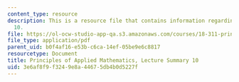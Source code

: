 ```yaml
---
content_type: resource
description: This is a resource file that contains information regarding lecture summary
  10.
file: https://ol-ocw-studio-app-qa.s3.amazonaws.com/courses/18-311-principles-of-applied-mathematics-spring-2014/3e6af8f9f3249e8a44675db4b0d5227f_MIT18_311S14_Lecture10.pdf
file_type: application/pdf
parent_uid: b0f4af16-e53b-c6ca-14ef-05be9e6c8817
resourcetype: Document
title: Principles of Applied Mathematics, Lecture Summary 10
uid: 3e6af8f9-f324-9e8a-4467-5db4b0d5227f
---
```

